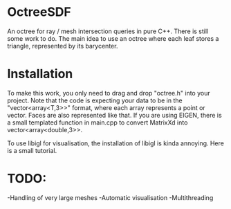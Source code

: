 # OctreeSDF
An octree for ray / mesh intersection queries in pure C++. There is still some work to do. The main idea to use an octree where each leaf stores a triangle, represented by its barycenter. 

# Installation
To make this work, you only need to drag and drop "octree.h" into your project. Note that the code is expecting your data to be in the "vector<array<T,3>>" format, where each array represents a point or vector. Faces are also represented like that. If you are using EIGEN, there is a small templated function in main.cpp to convert MatrixXd into vector<array<double,3>>. 

To use libigl for visualisation, the installation of libigl is kinda annoying. Here is a small tutorial. 

# TODO:
-Handling of very large meshes
-Automatic visualisation
-Multithreading
